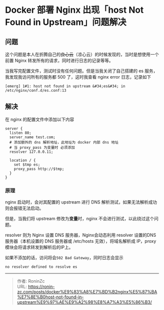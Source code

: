# Docker 部署 Nginx 出现「host Not Found in Upstream」问题解决


## 问题

这个问题是本人在折腾自己的~~良心云~~（凉心云）的时候发现的，当时是想使用一个前置 Nginx 转发所有的请求，同时进行日志的记录等等。

当我写完配置文件，测试时没有任何问题。但是当我关闭了自己搭建的 es 服务，我发现我访问所有的服务都 500 了，这时我查看 nginx error 日志，记录如下

```
[emerg] 1#1: host not found in upstream &#34;es&#34; in /etc/nginx/conf.d/es.conf:13
```

## 解决

在 nginx 的配置文件中添加以下内容

```nginx
server {
  listen 80;
  server_name test.com;
  # 添加额外的 dns 解析地址，此地址为 docker 内部 dns 地址
  # 当 proxy_pass 为变量时 必须添加
  resolver 127.0.0.11;

  location / {
    set $tmp es;
    proxy_pass http://$tmp;
  }  
}
```

### 原理

nginx 启动时，会对其配置的 upstream 进行 DNS 解析测试，如果无法解析成功则会报错无法启动。

但是，当我们将 upstream 修改为**变量**时，nginx 不会进行测试，以此绕过这个问题。

resolver 则为 Nginx 设置 DNS 服务器，Nginx会动态利用 resolver 设置的DNS服务器（本机设置的 DNS 服务器或 /etc/hosts 无效），将域名解析成 IP，proxy 模块会将请求转发到解析后的IP上。

如果不添加的话，访问将会`502 Bad Gateway`，同时日志会显示

```
no resolver defined to resolve es
```



---

> 作者: RoninZc  
> URL: https://ronin-zc.com/posts/docker%E9%83%A8%E7%BD%B2nginx%E5%87%BA%E7%8E%B0host-not-found-in-upstream%E9%97%AE%E9%A2%98%E8%A7%A3%E5%86%B3/  

